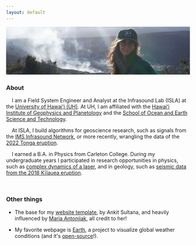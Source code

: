 ```yaml
---
layout: default
---
```



<img src="./img/kilauea_photo_trim.JPG" alt="Meri at Kīlauea volcano">

<br style="line-height:3">

<h3>
About
</h3>

&nbsp;&nbsp;&nbsp;&nbsp;I am a Field System Engineer and Analyst at the Infrasound Lab (ISLA) at the 
[University of Hawaiʻi (UH)](https://www.hawaii.edu/). At UH, I am affiliated with the 
[Hawaiʻi Institute of Geophysics and Planetology](https://www.higp.hawaii.edu/) and the 
[School of Ocean and Earth Science and Technology](https://www.soest.hawaii.edu/soestwp/).

&nbsp;&nbsp;&nbsp;&nbsp;At ISLA, I build algorithms for geoscience research, such as signals from the 
[IMS Infrasound Network](https://www.ctbto.org/our-work/monitoring-technologies/infrasound-monitoring), or more 
recently, wrangling the data of the 
[2022 Tonga eruption](https://en.wikipedia.org/wiki/2022_Hunga_Tonga%E2%80%93Hunga_Ha%27apai_eruption_and_tsunami).

&nbsp;&nbsp;&nbsp;&nbsp;I earned a B.A. in Physics from Carleton College. During my undergraduate years I participated in research opportunities 
in physics, such as [complex dynamics of a laser](https://www.nature.com/articles/s41598-018-29110-5), and in geology, such 
as [seismic data from the 2018 Kīlauea eruption](https://ui.adsabs.harvard.edu/abs/2019AGUFM.V43C0202C/abstract). 

<br style="line-height:3">

<h3>
Other things
</h3>

- The base for my [website template](https://github.com/ankitsultana/researcher), by Ankit Sultana, and heavily influenced
by [Maria Antoniiak](https://maria-antoniak.github.io), all credit to her!

- My favorite webpage is [Earth](https://earth.nullschool.net), a project to visualize global weather conditions (and it's
[open-source](https://github.com/cambecc/earth)!).  

<br style="line-height:3">

